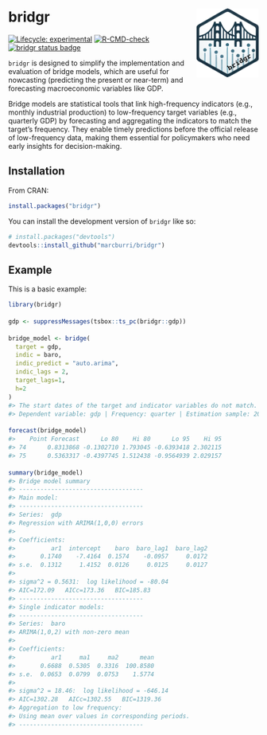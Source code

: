 
<!-- README.md is generated from README.Rmd. Please edit that file -->

# bridgr <a><img src="man/figures/logo.png" align="right" height="138"></a>

<!-- badges: start -->

[![Lifecycle:
experimental](https://img.shields.io/badge/lifecycle-experimental-orange.svg)](https://lifecycle.r-lib.org/articles/stages.html#experimental)
[![R-CMD-check](https://github.com/marcburri/bridgr/actions/workflows/R-CMD-check.yaml/badge.svg)](https://github.com/marcburri/bridgr/actions/workflows/R-CMD-check.yaml)
[![bridgr status
badge](https://marcburri.r-universe.dev/badges/bridgr)](https://marcburri.r-universe.dev/bridgr)
<!-- badges: end -->

`bridgr` is designed to simplify the implementation and evaluation of
bridge models, which are useful for nowcasting (predicting the present
or near-term) and forecasting macroeconomic variables like GDP.

Bridge models are statistical tools that link high-frequency indicators
(e.g., monthly industrial production) to low-frequency target variables
(e.g., quarterly GDP) by forecasting and aggregating the indicators to
match the target’s frequency. They enable timely predictions before the
official release of low-frequency data, making them essential for
policymakers who need early insights for decision-making.

## Installation

From CRAN:

``` r
install.packages("bridgr")
```

You can install the development version of `bridgr` like so:

``` r
# install.packages("devtools")
devtools::install_github("marcburri/bridgr")
```

## Example

This is a basic example:

``` r
library(bridgr)

gdp <- suppressMessages(tsbox::ts_pc(bridgr::gdp))

bridge_model <- bridge(
  target = gdp, 
  indic = baro, 
  indic_predict = "auto.arima", 
  indic_lags = 2, 
  target_lags=1, 
  h=2
)
#> The start dates of the target and indicator variables do not match. Aligning them to 2004-04-01
#> Dependent variable: gdp | Frequency: quarter | Estimation sample: 2004-04-01 - 2022-10-01 | Forecast horizon: 2 quarter(s)

forecast(bridge_model)
#>    Point Forecast      Lo 80    Hi 80      Lo 95    Hi 95
#> 74      0.8313868 -0.1302710 1.793045 -0.6393418 2.302115
#> 75      0.5363317 -0.4397745 1.512438 -0.9564939 2.029157

summary(bridge_model)
#> Bridge model summary
#> -----------------------------------
#> Main model:
#> -----------------------------------
#> Series:  gdp 
#> Regression with ARIMA(1,0,0) errors 
#> 
#> Coefficients:
#>          ar1  intercept    baro  baro_lag1  baro_lag2
#>       0.1740    -7.4164  0.1574    -0.0957     0.0172
#> s.e.  0.1312     1.4152  0.0126     0.0125     0.0127
#> 
#> sigma^2 = 0.5631:  log likelihood = -80.04
#> AIC=172.09   AICc=173.36   BIC=185.83
#> -----------------------------------
#> Single indicator models:
#> -----------------------------------
#> Series:  baro 
#> ARIMA(1,0,2) with non-zero mean 
#> 
#> Coefficients:
#>          ar1     ma1     ma2      mean
#>       0.6688  0.5305  0.3316  100.8580
#> s.e.  0.0653  0.0799  0.0753    1.5774
#> 
#> sigma^2 = 18.46:  log likelihood = -646.14
#> AIC=1302.28   AICc=1302.55   BIC=1319.36
#> Aggregation to low frequency:
#> Using mean over values in corresponding periods.
#> -----------------------------------
```
